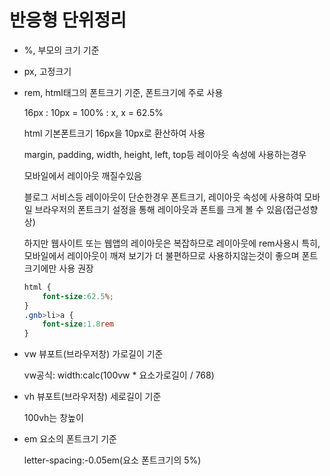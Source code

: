 # 반응형 단위정리

- %, 부모의 크기 기준

- px, 고정크기

- rem, html태그의 폰트크기 기준, 폰트크기에 주로 사용
  
  16px : 10px = 100% : x, x = 62.5%
  
  html 기본폰트크기 16px을 10px로 환산하여 사용
  
  margin, padding, width, height, left, top등 레이아웃 속성에 사용하는경우
  
  모바일에서 레이아웃 깨질수있음
  
  블로그 서비스등 레이아웃이 단순한경우 폰트크기, 레이아웃 속성에 사용하여 모바일 브라우저의 폰트크기 설정을 통해 레이아웃과 폰트를 크게 볼 수 있음(접근성향상)
  
  하지만 웹사이트 또는 웹앱의 레이아웃은 복잡하므로 레이아웃에 rem사용시 특히, 모바일에서 레이아웃이 깨져 보기가 더 불편하므로 사용하지않는것이 좋으며 폰트크기에만 사용 권장
  
  ```css
  html {
      font-size:62.5%;
  }
  .gnb>li>a {
      font-size:1.8rem
  }
  ```

- vw 뷰포트(브라우저창) 가로길이 기준
  
  vw공식: width:calc(100vw * 요소가로길이 / 768)

- vh 뷰포트(브라우저창) 세로길이 기준
  
  100vh는 창높이

- em 요소의 폰트크기 기준
  
  letter-spacing:-0.05em(요소 폰트크기의 5%)
